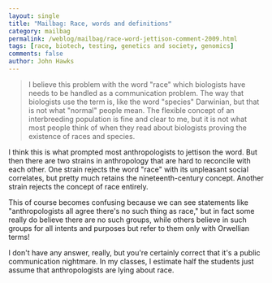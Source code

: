 ```yaml
---
layout: single 
title: "Mailbag: Race, words and definitions" 
category: mailbag
permalink: /weblog/mailbag/race-word-jettison-comment-2009.html
tags: [race, biotech, testing, genetics and society, genomics] 
comments: false 
author: John Hawks 
---
```


<blockquote>I believe this problem with the word "race" which biologists have needs to
be handled as a communication problem. The way that biologists use the term
is, like the word "species" Darwinian, but that is not what "normal" people
mean. The flexible concept of an interbreeding population is fine and clear
to me, but it is not what most people think of when they read about
biologists proving the existence of races and species.</blockquote>

I think this is what prompted most anthropologists to jettison the word. But then there are two strains in anthropology that are hard to reconcile with each other. One strain rejects the word "race" with its unpleasant social correlates, but pretty much retains the nineteenth-century concept. Another strain rejects the concept of race entirely. 

This of course becomes confusing because we can see statements like "anthropologists all agree there's no such thing as race," but in fact some really do believe there are no such groups, while others believe in such groups for all intents and purposes but refer to them only with Orwellian terms!

I don't have any answer, really, but you're certainly correct that it's a public communication nightmare. In my classes, I estimate half the students just assume that anthropologists are lying about race.


